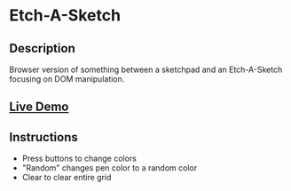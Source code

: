 # Etch-A-Sketch

## Description
Browser version of something between a sketchpad and an Etch-A-Sketch focusing on DOM manipulation.

## [Live Demo](https://linmelissa.github.io/Etch-A-Sketch/)

## Instructions
- Press buttons to change colors
- "Random" changes pen color to a random color
- Clear to clear entire grid
